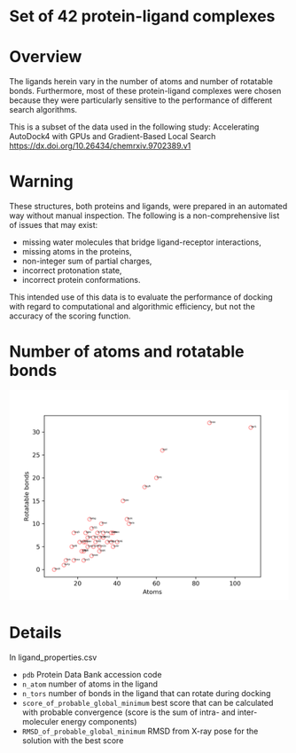 Set of 42 protein-ligand complexes
==================================

# Overview

The ligands herein vary in the number of atoms and number of rotatable bonds.
Furthermore, most of these protein-ligand complexes were chosen because they
were particularly sensitive to the performance of different search algorithms.

This is a subset of the data used in the following study:
Accelerating AutoDock4 with GPUs and Gradient-Based Local Search
https://dx.doi.org/10.26434/chemrxiv.9702389.v1

# Warning

These structures, both proteins and ligands, were prepared in an automated way
without manual inspection. The following is a non-comprehensive list of
issues that may exist:

* missing water molecules that bridge ligand-receptor interactions,
* missing atoms in the proteins,
* non-integer sum of partial charges,
* incorrect protonation state,
* incorrect protein conformations.

This intended use of this data is to evaluate the performance of docking with
regard to computational and algorithmic efficiency, but not the accuracy of
the scoring function.

# Number of atoms and rotatable bonds 

<img src="atoms_vs_rotbonds.png" width="700">


# Details

In ligand\_properties.csv
* `pdb` Protein Data Bank accession code
* `n_atom` number of atoms in the ligand
* `n_tors` number of bonds in the ligand that can rotate during docking
* `score_of_probable_global_minimum` best score that can be calculated with probable convergence (score is the sum of intra- and inter-moleculer energy components) 
* `RMSD_of_probable_global_minimum` RMSD from X-ray pose for the solution with the best score 
